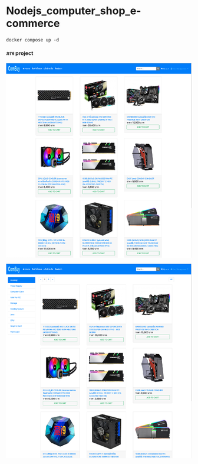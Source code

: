 # Nodejs_computer_shop_e-commerce

```
docker compose up -d
```

#### ภาพ project
![This is an image](https://github.com/sing3demons/Nodejs_computer_shop_e-commerce/blob/main/web01.png?raw=true)

![This is an image](https://github.com/sing3demons/Nodejs_computer_shop_e-commerce/blob/main/web02.png?raw=true)